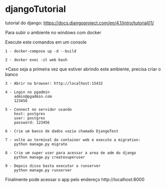 # djangoTutorial
tutorial do django:
https://docs.djangoproject.com/en/4.1/intro/tutorial01/

Para subir o ambiente no windows com docker

Execute este comandos em um console

    1 - docker-compose up -d --build

    2 - docker exec -it web bash


*Caso seja a primeira vez que estiver abrindo este ambiente, precisa criar o banco
    
    3 - Abrir no browser: http://localhost:15432
    
    4 - Login no pgadmin
        admin@pgadmin.com
        123456

    5 - Connect no servidor usando
        host: postgres
        user: postgres
        password: 123456

    6 - Crie um banco de dados vazio chamado DjangoTest

    7 - volte ao terminal do container web e execute a migration:
        python manage.py migrate

    8 - Crie um super user para acessar a area de adm do django
        python manage.py createsuperuser

    9 - Depois disso basta executar o runserver
        python manage.py runserver




Finalmente pode acessar o app pelo endereço
http://localhost:8000
